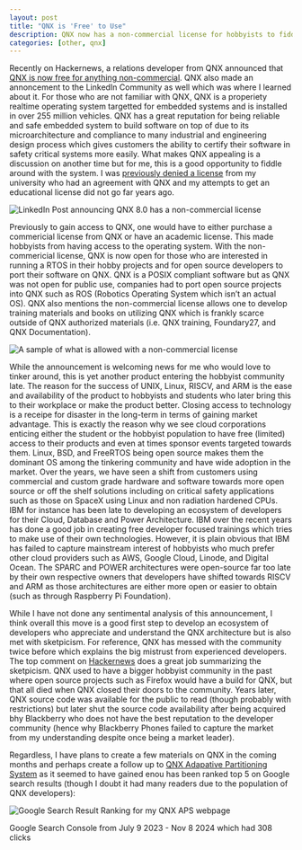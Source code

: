 ```yaml
---
layout: post
title: "QNX is 'Free' to Use"
description: QNX now has a non-commercial license for hobbyists to fiddle around
categories: [other, qnx]
---
```


<p>Recently on Hackernews, a relations developer from QNX announced that <a href="https://news.ycombinator.com/item?id=42079460">QNX is now free for anything non-commercial</a>. QNX also made an annoncement
to the LinkedIn Community as well which was where I learned about it.
For those who are not familiar with QNX, QNX is a properiety realtime operating system targetted for embedded systems and is installed in over 255 million vehicles.
QNX has a great reputation for being reliable and safe embedded system to build software on top of due to its microarchitecture and compliance to many industrial and engineering design process
which gives customers the ability to certify their software in safety critical systems more easily. What makes QNX appealing is a discussion on another time but for me, this is a good
opportunity to fiddle around with the system. I was <a href="https://zakuarbor.github.io/blog/carletonu-qnx-license/">previously denied a license</a> from my university who had an agreement with QNX and
my attempts to get an educational license did not go far years ago.</p>

<p><img src="../assets/products/qnx/announcement-linkedin.png" alt="LinkedIn Post announcing QNX 8.0 has a non-commercial license" /></p>

<p>Previously to gain access to QNX, one would have to either purchase a commericial license from QNX or have an academic license. This made hobbyists from having access to the operating system.
With the non-commericial license, QNX is now open for those who are interested in running a RTOS in their hobby projects and for open source developers to port their software on QNX. QNX is a
POSIX compliant software but as QNX was not open for public use, companies had to port open source projects into QNX such as ROS (Robotics Operating System which isn’t an actual OS). QNX
also mentions the non-commercial license allows one to develop training materials and books on utilizing QNX which is frankly scarce outside of QNX authorized materials (i.e. QNX training, Foundary27, and
QNX Documentation).</p>

<p><img src="../assets/products/qnx/non-commercial-lic.png" alt="A sample of what is allowed with a non-commercial license" /></p>

<p>While the announcement is welcoming news for me who would love to tinker around, this is yet another product entering the hobbyist community late. The reason for the success of UNIX, Linux, RISCV, and ARM is the ease and
availability of the product to hobbyists and students who later bring this to their workplace or make the product better. Closing access to technology is a receipe for disaster in the long-term in terms of
gaining market advantage. This is exactly the reason why we see cloud corporations enticing either the student or the hobbyist population to have free (limited) access to their products and even at times
sponsor events targeted towards them. Linux, BSD, and FreeRTOS being open source makes them the dominant OS among the tinkering community and have wide adoption in the market. Over the years, we have seen a
shift from customers using commercial and custom grade hardware and software towards more open source or off the shelf solutions including on critical safety applications such as those on SpaceX using Linux and
non radiation hardened CPUs. IBM for instance has been late to developing an ecosystem of developers for their Cloud, Database and Power Architecture. IBM over the recent years has done a good job in creating free
developer focused trainings which tries to make use of their own technologies. However, it is plain obvious that IBM has failed to capture mainstream interest of hobbyists who much prefer other cloud providers such as
AWS, Google Cloud, Linode, and Digital Ocean. The SPARC and POWER architectures were open-source far too late by their own respective owners that developers have shifted towards RISCV and ARM as those architectures
are either more open or easier to obtain (such as through Raspberry Pi Foundation).</p>

<p>While I have not done any sentimental analysis of this announcement, I think overall this move is a good first step to develop an ecosystem of developers who appreciate and understand the QNX architecture but is also
met with sketpicism. For reference, QNX has messed with the community twice before which explains the big mistrust from experienced developers. The top comment on <a href="https://news.ycombinator.com/item?id=42079460">Hackernews</a>
does a great job summarizing the sketpicism. QNX used to have a bigger hobbyist community in the past where open source projects such as Firefox would have a build for QNX, but that all died when QNX closed their doors
to the community. Years later, QNX source code was available for the public to read (though probably with restrictions) but later shut the source code availability after being acquired bhy Blackberry who does not have the
best reputation to the developer community (hence why Blackberry Phones failed to capture the market from my understanding despite once being a market leader).</p>

<p>Regardless, I have plans to create a few materials on QNX in the coming months and perhaps create a follow up to <a href="https://zakuarbor.github.io/blog/qnx-aps/">QNX Adapative Partitioning System</a> as it seemed to have gained enou
has been ranked top 5 on Google search results (though I doubt it had many readers due to the population of QNX developers):</p>

<p><img src="../assets/products/qnx/aps-search-results.png" alt="Google Search Result Ranking for my QNX APS webpage" /></p>
<p class="caption">Google Search Console from July 9 2023 - Nov 8 2024 which had 308 clicks</p>

